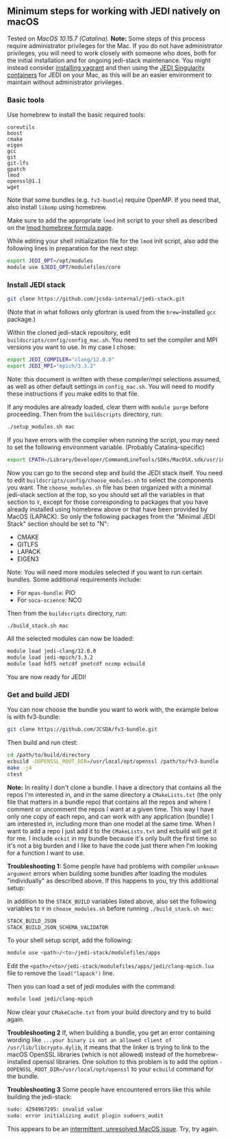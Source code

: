 ## Minimum steps for working with JEDI natively on macOS

Tested on *MacOS 10.15.7 (Catalina).*
**Note:** Some steps of this process require administrator privileges for the Mac. If you do not have administrator privileges, you will need to work closely with someone who does, both for the initial installation and for ongoing jedi-stack maintenance. You might instead consider [installing vagrant](https://jointcenterforsatellitedataassimilation-jedi-docs.readthedocs-hosted.com/en/latest/using/jedi_environment/vagrant.html) and then using the [JEDI Singularity containers](https://jointcenterforsatellitedataassimilation-jedi-docs.readthedocs-hosted.com/en/latest/using/jedi_environment/singularity.html) for JEDI on your Mac, as this will be an easier environment to maintain without administrator privileges.

### Basic tools

Use homebrew to install the basic required tools:
```
coreutils
boost
cmake
eigen
gcc
git
git-lfs
gpatch
lmod
openssl@1.1
wget
```

Note that some bundles (e.g. `fv3-bundle`) require OpenMP. If you need that, also install `libomp` using homebrew.

Make sure to add the appropriate `lmod` init script to your shell as described on the [lmod homebrew formula page](https://formulae.brew.sh/formula/lmod).

While editing your shell initialization file for the `lmod` init script, also add the following lines in preparation for the next step:
```bash
export JEDI_OPT=/opt/modules
module use $JEDI_OPT/modulefiles/core
```

### Install JEDI stack

```bash
git clone https://github.com/jcsda-internal/jedi-stack.git
```

(Note that in what follows only gfortran is used from the `brew`-installed `gcc` package.)

Within the cloned jedi-stack repository, edit `buildscripts/config/config_mac.sh`. You need to set the compiler and MPI versions you want to use. In my case I chose:

```bash
export JEDI_COMPILER="clang/12.0.0"
export JEDI_MPI="mpich/3.3.2"
```

Note: this document is written with these compiler/mpi selections assumed, as well as other default settings in `config_mac.sh`. You will need to modify these instructions if you make edits to that file.

If any modules are already loaded, clear them with `module purge` before proceeding. Then from the `buildscripts` directory, run:
```bash
./setup_modules.sh mac
```

If you have errors with the compiler when running the script, you may need to set the following environment variable. (Probably Catalina-specific)
```bash
export CPATH=/Library/Developer/CommandLineTools/SDKs/MacOSX.sdk/usr/include/
```

Now you can go to the second step and build the JEDI stack itself. You need to edit `buildscripts/config/choose_modules.sh` to select the components you want. The `choose_modules.sh` file has been organized with a minimal jedi-stack section at the top, so you should set all the variables in that section to `Y`, except for those corresponding to packages that you have already installed using homebrew above or that have been provided by MacOS (LAPACK). So only the following packages from the "Minimal JEDI Stack" section should be set to "N":
- CMAKE
- GITLFS
- LAPACK
- EIGEN3

Note: You will need more modules selected if you want to run certain bundles. Some additional requirements include:
- For `mpas-bundle`: PIO
- For `soca-science`: NCO

Then from the `buildscripts` directory, run:
```bash
./build_stack.sh mac
```

All the selected modules can now be loaded:
```bash
module load jedi-clang/12.0.0
module load jedi-mpich/3.3.2
module load hdf5 netcdf pnetcdf nccmp ecbuild
```

You are now ready for JEDI!

### Get and build JEDI

You can now choose the bundle you want to work with, the example below is with fv3-bundle:
```bash
git clone https://github.com/JCSDA/fv3-bundle.git
```

Then build and run ctest:
```bash
cd /path/to/build/directory
ecbuild -DOPENSSL_ROOT_DIR=/usr/local/opt/openssl /path/to/fv3-bundle
make -j4
ctest
```

**Note:** In reality I don't clone a bundle. I have a directory that contains all the repos I'm interested in, and in the same directory a `CMakeLists.txt` (the only file that matters in a bundle repo) that contains all the repos and where I comment or uncomment the repos I want at a given time. This way I have only one copy of each repo, and can work with any application (bundle) I am interested in, including more than one model at the same time. When I want to add a repo I just add it to the `CMakeLists.txt` and ecbuild will get it for me. I include `eckit` in my bundle because it's only built the first time so it's not a big burden and I like to have the code just there when I'm looking for a function I want to use.

**Troubleshooting 1:** Some people have had problems with compiler `unknown argument` errors when building some bundles after loading
the modules "individually" as described above. If this happens to you, try this additional setup:

In addition to the `STACK_BUILD` variables listed above, also set the following variables to `Y` in `choose_modules.sh`
before running `./build_stack.sh mac`:
```bash
STACK_BUILD_JSON
STACK_BUILD_JSON_SCHEMA_VALIDATOR
```

To your shell setup script, add the following:
```bash
module use <path>/<to>/jedi-stack/modulefiles/apps
```

Edit the `<path>/<to>/jedi-stack/modulefiles/apps/jedi/clang-mpich.lua` file to remove the `load("lapack")` line.

Then you can load a set of jedi modules with the command:
```bash
module load jedi/clang-mpich
```

Now clear your `CMakeCache.txt` from your build directory and try to build again.

**Troubleshooting 2** If, when building a bundle, you get an error containing wording like `...your binary is not an allowed client of /usr/lib/libcrypto.dylib`,
it means that the linker is trying to link to the macOS OpenSSL libraries (which is not allowed) instead of the homebrew-installed openssl libraries.
One solution to this problem is to add the option `-DOPENSSL_ROOT_DIR=/usr/local/opt/openssl` to your `ecbuild` command for the bundle.

**Troubleshooting 3**
Some people have encountered errors like this while building the jedi-stack:
```bash
sudo: 4294967295: invalid value
sudo: error initializing audit plugin sudoers_audit
```
This appears to be an [intermittent, unresolved MacOS issue](https://discussions-cn-prz.apple.com/en/thread/252518458). Try, try again.
